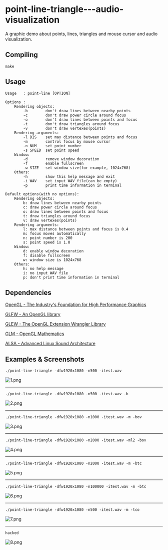 # point-line-triangle---audio-visualization
A graphic demo about points, lines, triangles and mouse cursor and audio visualization.

## Compiling
```Shell
make
```

## Usage
```
Usage   : point-line [OPTION]

Options :
    Rendering objects:
        -b        don't draw lines between nearby points
        -c        don't draw power circle around focus
        -o        don't draw lines between points and focus
        -t        don't draw triangles around focus
        -v        don't draw vertexes(points)
    Rendering arguments:
        -l DIS    set max distance between points and focus
        -m        control focus by mouse cursor
        -n NUM    set point number
        -s SPEED  set point speed
    Window:
        -d        remove window decoration
        -f        enable fullscreen
        -w SIZE   set window size(for example, 1024x768)
    Others:
        -h        show this help message and exit
        -i WAV    set input WAV file(can be empty)
        -p        print time information in terminal

Default options(with no options):
    Rendering objects:
        b: draw lines between nearby points
        c: draw power circle around focus
        o: draw lines between points and focus
        t: draw triangles around focus
        v: draw vertexes(points)
    Rendering arguments:
        l: max distance between points and focus is 0.4
        m: focus moves automatically
        n: point number is 200
        s: point speed is 1.0
    Window:
        d: enable window decoration
        f: disable fullscreen
        w: window size is 1024x768
    Others:
        h: no help message
        i: no input WAV file
        p: don't print time information in terminal
```

## Dependencies
[OpenGL - The Industry's Foundation for High Performance Graphics](https://www.opengl.org/)

[GLFW - An OpenGL library](http://www.glfw.org/)

[GLEW - The OpenGL Extension Wrangler Library](http://glew.sourceforge.net/)

[GLM - OpenGL Mathematics](http://glm.g-truc.net/0.9.6/index.html)

[ALSA - Advanced Linux Sound Architecture](http://www.alsa-project.org/main/index.php/Main_Page)

## Examples & Screenshots
```Shell
./point-line-triangle -dfw1920x1080 -n500 -itest.wav
```

![1.png](screenshots/1.png)

- - -

```Shell
./point-line-triangle -dfw1920x1080 -n500 -itest.wav -b
```

![2.png](screenshots/2.png)

- - -

```Shell
./point-line-triangle -dfw1920x1080 -n1000 -itest.wav -m -bov
```

![3.png](screenshots/3.png)

- - -

```Shell
./point-line-triangle -dfw1920x1080 -n2000 -itest.wav -ml2 -bov
```

![4.png](screenshots/4.png)

- - -

```Shell
./point-line-triangle -dfw1920x1080 -n2000 -itest.wav -m -btc
```

![5.png](screenshots/5.png)

- - -

```Shell
./point-line-triangle -dfw1920x1080 -n100000 -itest.wav -m -btc
```

![6.png](screenshots/6.png)

- - -

```Shell
./point-line-triangle -dfw1920x1080 -n500 -itest.wav -m -tco
```

![7.png](screenshots/7.png)

- - -

```Shell
hacked
```

![8.png](screenshots/8.png)
